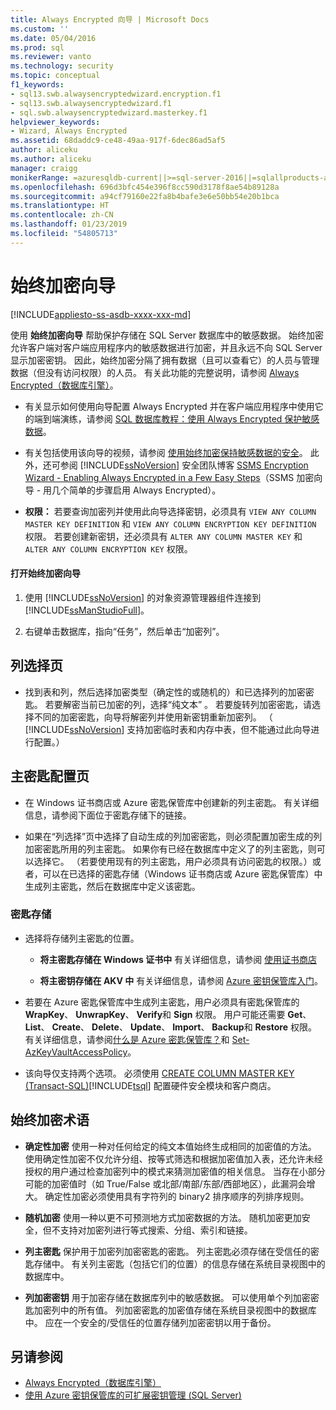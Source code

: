 ```yaml
---
title: Always Encrypted 向导 | Microsoft Docs
ms.custom: ''
ms.date: 05/04/2016
ms.prod: sql
ms.reviewer: vanto
ms.technology: security
ms.topic: conceptual
f1_keywords:
- sql13.swb.alwaysencryptedwizard.encryption.f1
- sql13.swb.alwaysencryptedwizard.f1
- sql.swb.alwaysencryptedwizard.masterkey.f1
helpviewer_keywords:
- Wizard, Always Encrypted
ms.assetid: 68daddc9-ce48-49aa-917f-6dec86ad5af5
author: aliceku
ms.author: aliceku
manager: craigg
monikerRange: =azuresqldb-current||>=sql-server-2016||=sqlallproducts-allversions||>=sql-server-linux-2017||=azuresqldb-mi-current
ms.openlocfilehash: 696d3bfc454e396f8cc590d3178f8ae54b89128a
ms.sourcegitcommit: a94cf79160e22fa8b4bafe3e6e50bb54e20b1bca
ms.translationtype: HT
ms.contentlocale: zh-CN
ms.lasthandoff: 01/23/2019
ms.locfileid: "54805713"
---
```

# <a name="always-encrypted-wizard"></a>始终加密向导
[!INCLUDE[appliesto-ss-asdb-xxxx-xxx-md](../../../includes/appliesto-ss-asdb-xxxx-xxx-md.md)]

使用 **始终加密向导** 帮助保护存储在 SQL Server 数据库中的敏感数据。 始终加密允许客户端对客户端应用程序内的敏感数据进行加密，并且永远不向 SQL Server 显示加密密钥。 因此，始终加密分隔了拥有数据（且可以查看它）的人员与管理数据（但没有访问权限）的人员。  有关此功能的完整说明，请参阅 [Always Encrypted（数据库引擎）](../../../relational-databases/security/encryption/always-encrypted-database-engine.md)。  
 
 - 有关显示如何使用向导配置 Always Encrypted 并在客户端应用程序中使用它的端到端演练，请参阅 [SQL 数据库教程：使用 Always Encrypted 保护敏感数据](https://azure.microsoft.com/documentation/articles/sql-database-always-encrypted/)。  
 
 - 有关包括使用该向导的视频，请参阅 [使用始终加密保持敏感数据的安全](https://channel9.msdn.com/events/DataDriven/SQLServer2016/AlwaysEncrypted)。 此外，还可参阅 [!INCLUDE[ssNoVersion](../../../includes/ssnoversion-md.md)] 安全团队博客 [SSMS Encryption Wizard - Enabling Always Encrypted in a Few Easy Steps](https://blogs.msdn.com/b/sqlsecurity/archive/2015/11/01/ssms-encryption-wizard-enabling-always-encrypted-made-easy.aspx)（SSMS 加密向导 - 用几个简单的步骤启用 Always Encrypted）。  
 
 - **权限：** 若要查询加密列并使用此向导选择密钥，必须具有 `VIEW ANY COLUMN MASTER KEY DEFINITION` 和 `VIEW ANY COLUMN ENCRYPTION KEY DEFINITION` 权限。 若要创建新密钥，还必须具有 `ALTER ANY COLUMN MASTER KEY` 和 `ALTER ANY COLUMN ENCRYPTION KEY` 权限。  
 
 #### <a name="to-open-the-always-encrypted-wizard"></a>打开始终加密向导
 
 1.  使用 [!INCLUDE[ssNoVersion](../../../includes/ssnoversion-md.md)] 的对象资源管理器组件连接到 [!INCLUDE[ssManStudioFull](../../../includes/ssmanstudiofull-md.md)]。  
   
 2.  右键单击数据库，指向“任务”，然后单击“加密列”。  
   
 ## <a name="column-selection-page"></a>列选择页
 - 找到表和列，然后选择加密类型（确定性的或随机的）和已选择列的加密密匙。 若要解密当前已加密的列，选择“纯文本” 。 若要旋转列加密密匙，请选择不同的加密密匙，向导将解密列并使用新密钥重新加密列。 （ [!INCLUDE[ssNoVersion](../../../includes/ssnoversion-md.md)] 支持加密临时表和内存中表，但不能通过此向导进行配置。）  
 
## <a name="master-key-configuration-page"></a>主密匙配置页  
 - 在 Windows 证书商店或 Azure 密匙保管库中创建新的列主密匙。 有关详细信息，请参阅下面位于密匙存储下的链接。  
 
 - 如果在“列选择”页中选择了自动生成的列加密密匙，则必须配置加密生成的列加密密匙所用的列主密匙。 如果你有已经在数据库中定义了的列主密匙，则可以选择它。 （若要使用现有的列主密匙，用户必须具有访问密匙的权限。）或者，可以在已选择的密匙存储（Windows 证书商店或 Azure 密匙保管库）中生成列主密匙，然后在数据库中定义该密匙。  
 
 ### <a name="key-storage"></a>**密匙存储**  
 
 - 选择将存储列主密匙的位置。  
 
   - **将主密匙存储在 Windows 证书中** 有关详细信息，请参阅 [使用证书商店](/windows/desktop/SecCrypto/using-certificate-stores)  
 
   - **将主密钥存储在 AKV 中** 有关详细信息，请参阅 [Azure 密钥保管库入门](https://azure.microsoft.com/documentation/articles/key-vault-get-started/)。  
 
 - 若要在 Azure 密匙保管库中生成列主密匙，用户必须具有密匙保管库的 **WrapKey**、 **UnwrapKey**、 **Verify**和 **Sign** 权限。 用户可能还需要 **Get**、 **List**、 **Create**、 **Delete**、 **Update**、 **Import**、 **Backup**和 **Restore** 权限。 有关详细信息，请参阅[什么是 Azure 密匙保管库？](https://azure.microsoft.com/documentation/articles/key-vault-whatis/)和 [Set-AzKeyVaultAccessPolicy](https://msdn.microsoft.com/library/mt603625.aspx)。  
 
 - 该向导仅支持两个选项。 必须使用 [CREATE COLUMN MASTER KEY (Transact-SQL)](../../../t-sql/statements/create-column-master-key-transact-sql.md)[!INCLUDE[tsql](../../../includes/tsql-md.md)] 配置硬件安全模块和客户商店。  
 
 ## <a name="always-encrypted-terms"></a>始终加密术语  
 
 - **确定性加密** 使用一种对任何给定的纯文本值始终生成相同的加密值的方法。 使用确定性加密不仅允许分组、按等式筛选和根据加密值加入表，还允许未经授权的用户通过检查加密列中的模式来猜测加密值的相关信息。 当存在小部分可能的加密值时（如 True/False 或北部/南部/东部/西部地区），此漏洞会增大。 确定性加密必须使用具有字符列的 binary2 排序顺序的列排序规则。  
 
 - **随机加密** 使用一种以更不可预测地方式加密数据的方法。 随机加密更加安全，但不支持对加密列进行等式搜索、分组、索引和链接。  

 - **列主密匙** 保护用于加密列加密密匙的密匙。 列主密匙必须存储在受信任的密匙存储中。 有关列主密匙（包括它们的位置）的信息存储在系统目录视图中的数据库中。  

 - **列加密密钥** 用于加密存储在数据库列中的敏感数据。 可以使用单个列加密密匙加密列中的所有值。 列加密密匙的加密值存储在系统目录视图中的数据库中。 应在一个安全的/受信任的位置存储列加密密钥以用于备份。  

 ## <a name="see-also"></a>另请参阅  
 - [Always Encrypted（数据库引擎）](../../../relational-databases/security/encryption/always-encrypted-database-engine.md)   
 - [使用 Azure 密钥保管库的可扩展密钥管理 (SQL Server)](../../../relational-databases/security/encryption/extensible-key-management-using-azure-key-vault-sql-server.md)  
